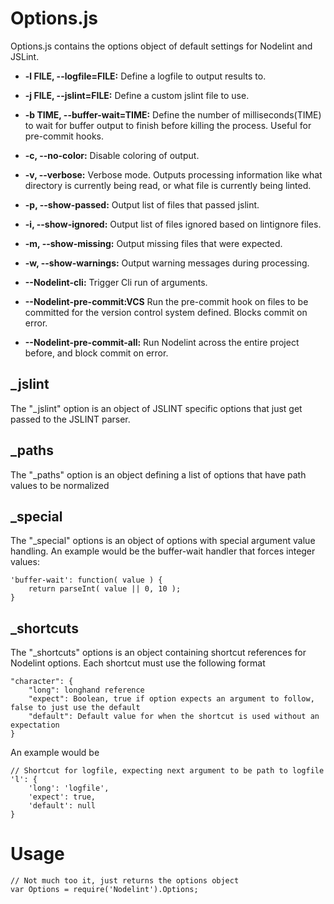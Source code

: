 Options.js
==========

Options.js contains the options object of default settings for Nodelint and JSLint.  
  
  

 - **-l FILE, --logfile=FILE:** Define a logfile to output results to.

 - **-j FILE, --jslint=FILE:** Define a custom jslint file to use.

 - **-b TIME, --buffer-wait=TIME:** Define the number of milliseconds(TIME) to wait for buffer output to finish before killing the process. Useful for pre-commit hooks.

 - **-c, --no-color:** Disable coloring of output.

 - **-v, --verbose:** Verbose mode. Outputs processing information like what directory is currently being read, or what file is currently being linted.

 - **-p, --show-passed:** Output list of files that passed jslint.

 - **-i, --show-ignored:** Output list of files ignored based on lintignore files.

 - **-m, --show-missing:** Output missing files that were expected.

 - **-w, --show-warnings:** Output warning messages during processing.

 - **--Nodelint-cli:** Trigger Cli run of arguments.

 - **--Nodelint-pre-commit:VCS** Run the pre-commit hook on files to be committed for the version control system defined. Blocks commit on error.

 - **--Nodelint-pre-commit-all:** Run Nodelint across the entire project before, and block commit on error.



_jslint
------

The "_jslint" option is an object of JSLINT specific options that just get passed to the JSLINT parser.



_paths
------

The "_paths" option is an object defining a list of options that have path values to be normalized


_special
--------

The "_special" options is an object of options with special argument value handling.
An example would be the buffer-wait handler that forces integer values:

	'buffer-wait': function( value ) {
		return parseInt( value || 0, 10 );
	}


_shortcuts
----------

The "_shortcuts" options is an object containing shortcut references for Nodelint options. Each shortcut must use the following format

	"character": {
		"long": longhand reference
		"expect": Boolean, true if option expects an argument to follow, false to just use the default
		"default": Default value for when the shortcut is used without an expectation
	}

An example would be

	// Shortcut for logfile, expecting next argument to be path to logfile
	'l': {
		'long': 'logfile',
		'expect': true,
		'default': null
	}



Usage
=====

	// Not much too it, just returns the options object
	var Options = require('Nodelint').Options;
